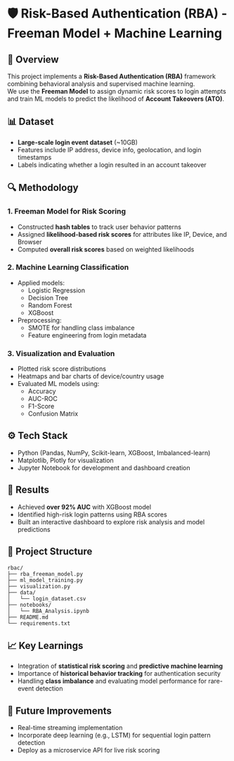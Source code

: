 # 🛡️ Risk-Based Authentication (RBA) - Freeman Model + Machine Learning

## 📌 Overview
This project implements a **Risk-Based Authentication (RBA)** framework combining behavioral analysis and supervised machine learning.  
We use the **Freeman Model** to assign dynamic risk scores to login attempts and train ML models to predict the likelihood of **Account Takeovers (ATO)**.

## 📊 Dataset
- **Large-scale login event dataset** (~10GB)
- Features include IP address, device info, geolocation, and login timestamps
- Labels indicating whether a login resulted in an account takeover

## 🔍 Methodology

### 1. Freeman Model for Risk Scoring
- Constructed **hash tables** to track user behavior patterns
- Assigned **likelihood-based risk scores** for attributes like IP, Device, and Browser
- Computed **overall risk scores** based on weighted likelihoods

### 2. Machine Learning Classification
- Applied models:
  - Logistic Regression
  - Decision Tree
  - Random Forest
  - XGBoost
- Preprocessing:
  - SMOTE for handling class imbalance
  - Feature engineering from login metadata

### 3. Visualization and Evaluation
- Plotted risk score distributions
- Heatmaps and bar charts of device/country usage
- Evaluated ML models using:
  - Accuracy
  - AUC-ROC
  - F1-Score
  - Confusion Matrix

## ⚙️ Tech Stack
- Python (Pandas, NumPy, Scikit-learn, XGBoost, Imbalanced-learn)
- Matplotlib, Plotly for visualization
- Jupyter Notebook for development and dashboard creation

## 🚀 Results
- Achieved **over 92% AUC** with XGBoost model
- Identified high-risk login patterns using RBA scores
- Built an interactive dashboard to explore risk analysis and model predictions

## 📂 Project Structure
```
rbac/
├── rba_freeman_model.py
├── ml_model_training.py
├── visualization.py
├── data/
│   └── login_dataset.csv
├── notebooks/
│   └── RBA_Analysis.ipynb
├── README.md
└── requirements.txt
```

## 📈 Key Learnings
- Integration of **statistical risk scoring** and **predictive machine learning**
- Importance of **historical behavior tracking** for authentication security
- Handling **class imbalance** and evaluating model performance for rare-event detection

## 🧠 Future Improvements
- Real-time streaming implementation
- Incorporate deep learning (e.g., LSTM) for sequential login pattern detection
- Deploy as a microservice API for live risk scoring
